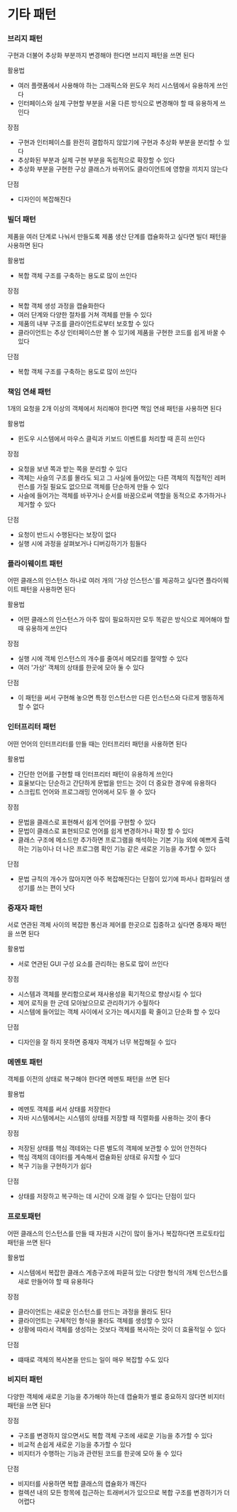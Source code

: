 # 기타 패턴

### 브리지 패턴
구현과 더불어 추상화 부분까지 변경해야 한다면 브리지 패턴을 쓰면 된다

활용법
- 여러 플랫폼에서 사용해야 하는 그래픽스와 윈도우 처리 시스템에서 유용하게 쓰인다
- 인터페이스와 실제 구현할 부분을 서울 다른 방식으로 변경해야 할 때 유용하게 쓰인다

장점
- 구현과 인터페이스를 완전히 결합하지 않았기에 구현과 추상화 부분을 분리할 수 있다
- 추상화된 부분과 실제 구현 부분을 독립적으로 확장할 수 있다
- 추상화 부분을 구현한 구상 클래스가 바뀌어도 클라이언트에 영향을 끼치지 않는다

단점
- 디자인이 복잡해진다

### 빌더 패턴
제품을 여러 단계로 나눠서 만들도록 제품 생산 단계를 캡슐화하고 싶다면 빌더 패턴을 사용하면 된다

활용법
- 복합 객체 구조를 구축하는 용도로 많이 쓰인다

장점
- 복합 객체 생성 과정을 캡슐화한다
- 여러 단계와 다양한 절차를 거쳐 객체를 만들 수 있다
- 제품의 내부 구조를 클라이언트로부터 보호할 수 있다
- 클라이언트는 추상 인터페이스만 볼 수 있기에 제품을 구현한 코드를 쉽게 바꿀 수 있다

단점
- 복합 객체 구조를 구축하는 용도로 많이 쓰인다

### 책임 연쇄 패턴
1개의 요청을 2개 이상의 객체에서 처리해야 한다면 책임 연쇄 패턴을 사용하면 된다

활용법
- 윈도우 시스템에서 마우스 클릭과 키보드 이벤트를 처리할 때 흔히 쓰인다

장점
- 요청을 보낸 쪽과 받는 쪽을 분리할 수 있다
- 객체는 사슬의 구조를 몰라도 되고 그 사실에 들어있는 다른 객체의 직접적인 레퍼런스를 가질 필요도 없으므로 객체를 단순하게 만들 수 있다
- 사슬에 들어가는 객체를 바꾸거나 순서를 바꿈으로써 역할을 동적으로 추가하거나 제거할 수 있다

단점
- 요청이 반드시 수행된다는 보장이 없다
- 실행 시에 과정을 살펴보거나 디버깅하기가 힘들다

### 플라이웨이트 패턴
어떤 클래스의 인스턴스 하나로 여러 개의 '가상 인스턴스'를 제공하고 싶다면 플라이웨이트 패턴을 사용하면 된다

활용법
- 어떤 클래스의 인스턴스가 아주 많이 필요하지만 모두 똑같은 방식으로 제어해야 할 때 유용하게 쓰인다

장점
- 실행 시에 객체 인스턴스의 개수를 줄여서 메모리를 절약할 수 있다
- 여러 '가상' 객체의 상태를 한곳에 모아 둘 수 있다

단점
- 이 패턴을 써서 구현해 놓으면 특정 인스턴스만 다른 인스턴스와 다르게 행동하게 할 수 없다

### 인터프리터 패턴
어떤 언어의 인터프리터를 만들 때는 인터프리터 패턴을 사용하면 된다

활용법
- 간단한 언어를 구현할 때 인터프리터 패턴이 유용하게 쓰인다
- 효율보다는 단순하고 간단하게 문법을 만드는 것이 더 중요한 경우에 유용하다
- 스크립트 언어와 프로그래밍 언어에서 모두 쓸 수 있다

장점
- 문법을 클래스로 표현해서 쉽게 언어를 구현할 수 있다
- 문법이 클래스로 표현되므로 언어를 쉽게 변경하거나 확장 할 수 있다
- 클래스 구조에 메소드만 추가하면 프로그램을 해석하는 기본 기능 외에 예쁘게 출력하는 기능이나 더 나은 프로그램 확인 기능 같은 새로운 기능을 추가할 수 있다

단점
- 문법 규칙의 개수가 많아지면 아주 복잡해진다는 단점이 있기에 파서나 컴파일러 생성기를 쓰는 편이 낫다

### 중재자 패턴
서로 연관된 객체 사이의 복잡한 통신과 제어를 한곳으로 집중하고 싶다면 중재자 패턴을 쓰면 된다

활용법
- 서로 연관된 GUI 구성 요소를 관리하는 용도로 많이 쓰인다

장점
- 시스템과 객체를 분리함으로써 재사용성을 획기적으로 향상시킬 수 있다
- 제어 로직을 한 군데 모아놨으므로 관리하기가 수월하다
- 시스템에 들어있는 객체 사이에서 오가는 메시지를 확 줄이고 단순화 할 수 있다

단점
- 디자인을 잘 하지 못하면 중재자 객체가 너무 복잡해질 수 있다

### 메멘토 패턴
객체를 이전의 상태로 복구해야 한다면 메멘토 패턴을 쓰면 된다

활용법
- 메멘토 객체를 써서 상태를 저장한다
- 자바 시스템에서는 시스템의 상태를 저장할 때 직렬화를 사용하는 것이 좋다

장점
- 저장된 상태를 핵심 객테와는 다른 별도의 객체에 보관할 수 있어 안전하다
- 핵심 객체의 데이터를 계속해서 캡슐화된 상태로 유지할 수 있다
- 복구 기능을 구현하기가 쉽다

단점
- 상태를 저장하고 복구하는 데 시간이 오래 걸릴 수 있다는 단점이 있다

### 프로토패턴
어떤 클래스의 인스턴스를 만들 때 자원과 시간이 많이 들거나 복잡하다면 프로토타입 패턴을 쓰면 된다

 활용법
 - 시스템에서 복잡한 클래스 계층구조에 파묻혀 있는 다양한 형식의 개체 인스턴스를 새로 만들어야 할 때 유용하다

장점
- 클라이언트는 새로운 인스턴스를 만드는 과정을 몰라도 된다
- 클라이언트는 구체적인 형식을 몰라도 객체를 생성할 수 있다
- 상황에 따라서 객체를 생성하는 것보다 객체를 복사하는 것이 더 효율적일 수 있다

단점
- 떄때로 객체의 복사본을 만드는 일이 매우 복잡할 수도 있다

### 비지터 패턴
다양한 객체에 새로운 기능을 추가해야 하는데 캡슐화가 별로 중요하지 않다면 비지터 패턴을 쓰면 된다

장점
- 구조를 변경하지 않으면서도 복합 객체 구조에 새로운 기능을 추가할 수 있다
- 비교적 손쉽게 새로운 기능을 추가할 수 있다
- 비지터가 수행하는 기능과 관련된 코드를 한곳에 모아 둘 수 있다

단점
- 비지터를 사용하면 복합 클래스의 캡슐화가 깨진다
- 컬렉션 내의 모든 항목에 접근하는 트래버서가 있으므로 복합 구조를 변경하기가 더 어렵다
